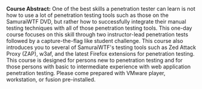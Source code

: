 **Course Abstract:** One of the best skills a penetration tester can
learn is not how to use a lot of penetration testing tools such as those
on the SamuraiWTF DVD, but rather how to successfully integrate their
manual testing techniques with all of those penetration testing tools.
This one-day course focuses on this skill through two instructor-lead
penetration tests followed by a capture-the-flag like student challenge.
This course also introduces you to several of SamuraiWTF's testing tools
such as Zed Attack Proxy (ZAP), w3af, and the latest Firefox extensions
for penetration testing. This course is designed for persons new to
penetration testing and for those persons with basic to intermediate
experience with web application penetration testing. Please come
prepared with VMware player, workstation, or fusion pre-installed.